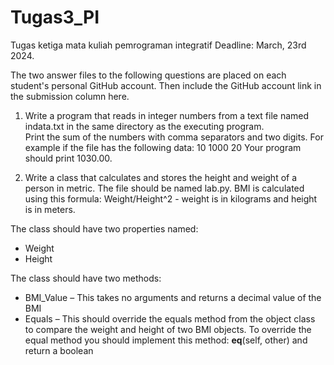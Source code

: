 # Tugas3_PI
Tugas ketiga mata kuliah pemrograman integratif
Deadline: March, 23rd 2024.

The two answer files to the following questions are placed on each student's personal GitHub account. Then include the GitHub account link in the submission column here.

1. Write a program that reads in integer numbers from a text file named indata.txt in the same directory as the executing program.  
Print the sum of the numbers with comma separators and two digits.
For example if the file has the following data:
10
1000
20
Your program should print 1030.00.

2. Write a class that calculates and stores the height and weight of a person in metric. The file should be named lab.py.  BMI is calculated using this formula:
Weight/Height^2 - weight is in kilograms and height is in meters.

The class should have two properties named:
* Weight
* Height

The class should have two methods:
* BMI_Value – This takes no arguments and returns a decimal value of the BMI
* Equals – This should override the equals method from the object class to compare the weight and height of two BMI objects.  To override the equal method you should implement this method: __eq__(self, other) and return a boolean

